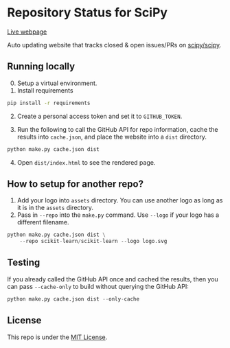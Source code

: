 # Repository Status for SciPy

[Live webpage](https://thomasjpfan.github.io/scipy-repo-status/)

Auto updating website that tracks closed & open issues/PRs on [scipy/scipy](https://github.com/scipy/scipy).

## Running locally

0. Setup a virtual environment.
1. Install requirements

```bash
pip install -r requirements
```

2. Create a personal access token and set it to `GITHUB_TOKEN`.

3. Run the following to call the GitHub API for repo information, cache the results into `cache.json`, and place the website into a `dist` directory.

```bash
python make.py cache.json dist
```

4. Open `dist/index.html` to see the rendered page.

## How to setup for another repo?

1. Add your logo into `assets` directory. You can use another logo as long as it is in the `assets` directory.
2. Pass in `--repo` into the `make.py` command. Use `--logo` if your logo has a different filename.

```python
python make.py cache.json dist \
    --repo scikit-learn/scikit-learn --logo logo.svg
```

## Testing

If you already called the GitHub API once and cached the results, then you can pass
`--cache-only` to build without querying the GitHub API:

```python
python make.py cache.json dist --only-cache
```

## License

This repo is under the [MIT License](LICENSE).
